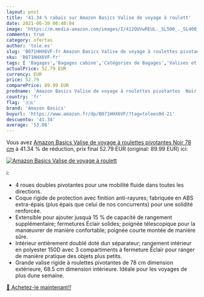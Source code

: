 ```yaml
---
layout: post
title: '41.34 % rabais sur Amazon Basics Valise de voyage à roulett'
date: 2021-06-30 06:40:04
image: 'https://m.media-amazon.com/images/I/412QUVwREUL._SL500_._SL400_.jpg'
comments: true
category: ofertas
author: 'tole.es'
slug: 'B071HHX6VF-fr Amazon Basics Valise de voyage à roulettes pivotantes Noir...'
sku: 'B071HHX6VF-fr'
tags: [ 'Bagages','Bagages cabine','Catégories de Bagages','Valises et sacs de voyage','amazon basics', ]
actualPrice: 52.79 EUR
currency: EUR
price: 52.79
comparePrice: 89.99 EUR
prodname: 'Amazon Basics Valise de voyage à roulettes pivotantes  Noir  78 cm'
country: 'fr'
flag: '🇫🇷'
brand: 'Amazon Basics'
buyurl: 'https://www.amazon.fr/dp/B071HHX6VF/?tag=tolees0d-21'
descuento: '41.34'
average: '53.08'
---
```


Vous avez [Amazon Basics Valise de voyage à roulettes pivotantes  Noir  78 cm](https://www.amazon.fr/dp/B071HHX6VF/?tag=tolees0d-21)  à  41.34 % de réduction, prix final  52.79 EUR (original: 89.99 EUR) ici:

[![Amazon Basics Valise de voyage à roulett](https://m.media-amazon.com/images/I/412QUVwREUL._SL500_._SL400_.jpg)](https://www.amazon.fr/dp/B071HHX6VF/?tag=tolees0d-21)

ℹ️:

- 4 roues doubles pivotantes pour une mobilité fluide dans toutes les directions.
- Coque rigide de protection avec finition anti-rayures; fabriquée en ABS extra-épais (plus épais que celui de nos concurrents) pour une solidité renforcée.
- Extensible pour ajouter jusquà 15 % de capacité de rangement supplémentaire; fermetures Éclair solides; poignée télescopique pour la manœuvrer de manière confortable; poignée courte montée de manière sûre.
- Intérieur entièrement doublé doté dun séparateur; rangement intérieur en polyester 150D avec 3 compartiments à fermeture Éclair pour ranger de manière pratique des objets plus petits.
- Grande valise rigide à roulettes pivotantes de 78 cm dimension extérieure, 68.5 cm dimension intérieure. Idéale pour les voyages de plus dune semaine.

[🛒 Achetez-le maintenant!!](https://www.amazon.fr/dp/B071HHX6VF/?tag=tolees0d-21)
